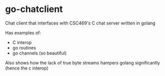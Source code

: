go-chatclient
=============

Chat client that interfaces with CSC469's C chat server written in golang

Has examples of:
  * C interop
  * go routines
  * go channels (so beautiful) 

Also shows how the lack of true byte streams hampers golang significantly (hence the c interop)
